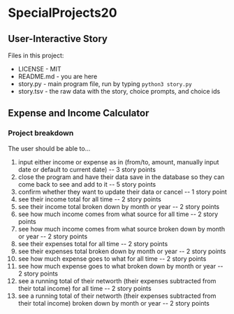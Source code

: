 # SpecialProjects20

## User-Interactive Story
Files in this project:
- LICENSE - MIT
- README.md - you are here
- story.py - main program file, run by typing `python3 story.py`
- story.tsv - the raw data with the story, choice prompts, and choice ids


## Expense and Income Calculator

### Project breakdown
The user should be able to...
1. input either income or expense as in (from/to, amount, manually input date or default to current date) -- 3 story points
2. close the program and have their data save in the database so they can come back to see and add to it -- 5 story points
3. confirm whether they want to update their data or cancel -- 1 story point
4. see their income total for all time -- 2 story points
5. see their income total broken down by month or year -- 2 story points
6. see how much income comes from what source for all time -- 2 story points
7. see how much income comes from what source broken down by month or year -- 2 story points
8. see their expenses total for all time -- 2 story points
9. see their expenses total broken down by month or year -- 2 story points
10. see how much expense goes to what for all time -- 2 story points
11. see how much expense goes to what broken down by month or year -- 2 story points
12. see a running total of their networth (their expenses subtracted from their total income) for all time -- 2 story points
13. see a running total of their networth (their expenses subtracted from their total income) broken down by month or year -- 2 story points
